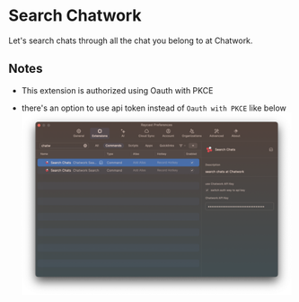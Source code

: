 # Search Chatwork

Let's search chats through all the chat you belong to at Chatwork.

## Notes
* This extension is authorized using Oauth with PKCE

* there's an option to use api token instead of `Oauth with PKCE` like below
![](chatwork-api-token-example.png)
